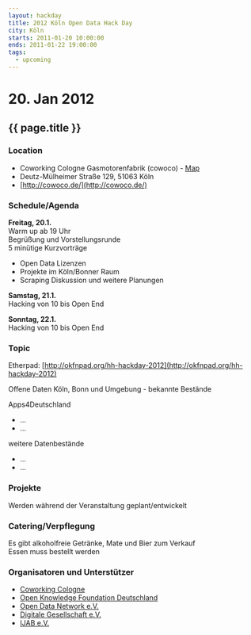 ```yaml
---
layout: hackday
title: 2012 Köln Open Data Hack Day
city: Köln
starts: 2011-01-20 10:00:00
ends: 2011-01-22 19:00:00
tags:
  - upcoming
---
```

# 20. Jan 2012
## {{ page.title }}

### Location
- Coworking Cologne Gasmotorenfabrik (cowoco) - [Map](http://maps.google.de/maps?f=q&source=s_q&hl=de&geocode=&q=Coworking+Cologne+Gasmotorenfabrik&aq=&g=Deutz-M%C3%BClheimer+Stra%C3%9Fe+129,+51063+K%C3%B6ln&ie=UTF8&hq=Coworking+Cologne+Gasmotorenfabrik&hnear=K%C3%B6ln,+Nordrhein-Westfalen&ll=50.952371,6.986704&spn=0.035254,0.083942&t=m&z=14&vpsrc=0&iwloc=A&cid=11330664381676170984)
- Deutz-Mülheimer Straße 129, 51063 Köln 
- [http://cowoco.de/](http://cowoco.de/)

### Schedule/Agenda
**Freitag, 20.1.**<br />
Warm up ab 19 Uhr<br/>
Begrüßung und Vorstellungsrunde<br/>
5 minütige Kurzvorträge
- Open Data Lizenzen
- Projekte im Köln/Bonner Raum
- Scraping
Diskussion und weitere Planungen

**Samstag, 21.1.**<br />
Hacking von 10 bis Open End

**Sonntag, 22.1.**<br />
Hacking von 10 bis Open End

### Topic
Etherpad: [http://okfnpad.org/hh-hackday-2012](http://okfnpad.org/hh-hackday-2012)

Offene Daten Köln, Bonn und Umgebung - bekannte Bestände

Apps4Deutschland
* ...
* ...

weitere Datenbestände
* ...
* ...

### Projekte
Werden während der Veranstaltung geplant/entwickelt

### Catering/Verpflegung
Es gibt alkoholfreie Getränke, Mate und Bier zum Verkauf<br />
Essen muss bestellt werden

### Organisatoren und Unterstützer
- [Coworking Cologne](http://cowoco.de/)
- [Open Knowledge Foundation Deutschland](http://okfn.de)
- [Open Data Network e.V.](http://opendata-network.org/)
- [Digitale Gesellschaft e.V.](http://digitalegesellschaft.de/)
- [IJAB e.V.](http://www.ijab.de/)

